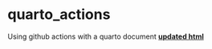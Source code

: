 # quarto_actions
Using github actions with a quarto document
[**updated html**](https://teodoromouniertebas.github.io/quarto_actions/scripts/tidyverse.html)
